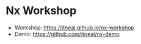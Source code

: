 # Nx Workshop

- Workshop: https://jtneal.github.io/nx-workshop
- Demo: https://github.com/jtneal/nx-demo
